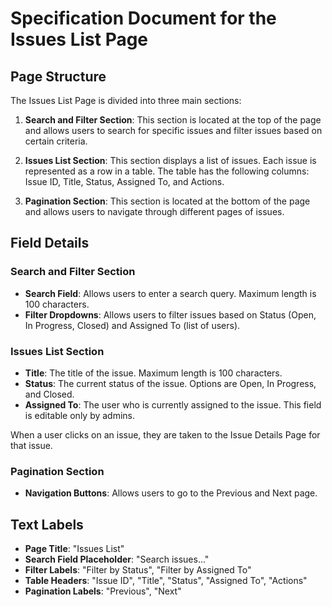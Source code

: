 # Specification Document for the Issues List Page

## Page Structure

The Issues List Page is divided into three main sections:

1. **Search and Filter Section**: This section is located at the top of the page and allows users to search for specific issues and filter issues based on certain criteria.

2. **Issues List Section**: This section displays a list of issues. Each issue is represented as a row in a table. The table has the following columns: Issue ID, Title, Status, Assigned To, and Actions.

3. **Pagination Section**: This section is located at the bottom of the page and allows users to navigate through different pages of issues.

## Field Details

### Search and Filter Section

- **Search Field**: Allows users to enter a search query. Maximum length is 100 characters.
- **Filter Dropdowns**: Allows users to filter issues based on Status (Open, In Progress, Closed) and Assigned To (list of users).

### Issues List Section

- **Title**: The title of the issue. Maximum length is 100 characters.
- **Status**: The current status of the issue. Options are Open, In Progress, and Closed.
- **Assigned To**: The user who is currently assigned to the issue. This field is editable only by admins.

When a user clicks on an issue, they are taken to the Issue Details Page for that issue.

### Pagination Section

- **Navigation Buttons**: Allows users to go to the Previous and Next page.

## Text Labels

- **Page Title**: "Issues List"
- **Search Field Placeholder**: "Search issues..."
- **Filter Labels**: "Filter by Status", "Filter by Assigned To"
- **Table Headers**: "Issue ID", "Title", "Status", "Assigned To", "Actions"
- **Pagination Labels**: "Previous", "Next"